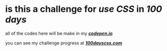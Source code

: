 # is this a challenge for _use CSS_ in _100 days_

all of the codes here will be make in my <a href="https://codepen.io/gabriel-batistuta" target="_blank">***codepen.io***</a>

you can see my challenge progress at <a href="https://100dayscss.com/progress/gabriel-batistuta/" target="_blank">***100dayscss.com***</a>
